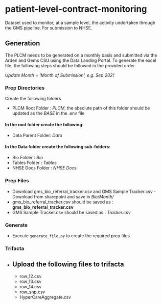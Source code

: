 # patient-level-contract-monitoring
Dataset used to monitor, at a sample level, the activity undertaken through the GMS pipeline. For submission to NHSE.

## Generation 
The PLCM needs to be generated on a monthly basis and submitted via the Arden and Gems CSU using the Data Landing Portal. To generate the excel file, the following steps should be followed in the provided order

_Update Month = 'Month of Submission', e.g. Sep 2021_

### Prep Directories
Create the following folders
- PLCM Root Folder : _PLCM_, the absolute path of this folder should be updated as the _BASE_ in the .env file
#### In the root folder create the following:
- Data Parent Folder: _Data_
#### In the Data folder create the following sub-folders:
- Bio Folder : _Bio_
- Tables Folder : _Tables_
- NHSE Docs Folder : _NHSE Docs_


### Prep Files 
- Download gms_bio_referral_tracker.csv and GMS Sample Tracker.csv - Download from sharepoint and save in _Bio/Month/_
- gms_bio_referral_tracker.csv should be saved as : __gms_bio_referral_tracker.csv__
- GMS Sample Tracker.csv should be saved as : _Tracker.csv_

### Generate
- Execute `generate_file.py` to create the required prep files

### Trifacta
- Upload the following files to trifacta
    - 
    - row_12.csv
    - row_13.csv
    - row_14.csv
    - row_snp.csv
    - HyperCareAggregate.csv
